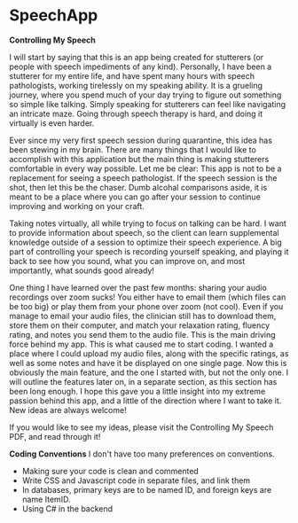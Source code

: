 # SpeechApp

**Controlling My Speech**

I will start by saying that this is an app being created for stutterers (or people with speech impediments of any kind). Personally, I have been a stutterer for my entire life, and have spent many hours with speech pathologists, working tirelessly on my speaking ability. It is a grueling journey, where you spend much of your day trying to figure out something so simple like talking. Simply speaking for stutterers can feel like navigating an intricate maze. Going through speech therapy is hard, and doing it virtually is even harder. 

Ever since my very first speech session during quarantine, this idea has been stewing in my brain. There are many things that I would like to accomplish with this application but the main thing is making stutterers comfortable in every way possible. Let me be clear: This app is not to be a replacement for seeing a speech pathologist. If the speech session is the shot, then let this be the chaser. Dumb alcohal comparisons aside, it is meant to be a place where you can go after your session to continue improving and working on your craft.

Taking notes virtually, all while trying to focus on talking can be hard. I want to provide information about speech, so the client can learn supplemental knowledge outside of a session to optimize their speech experience. A big part of controlling your speech is recording yourself speaking, and playing it back to see how you sound, what you can improve on, and most importantly, what sounds good already! 

One thing I have learned over the past few months: sharing your audio recordings over zoom sucks! You either have to email them (which files can be too big) or play them from your phone over zoom (not cool). Even if you manage to email your audio files, the clinician still has to download them, store them on their computer, and match your relaxation rating, fluency rating, and notes you send them to the audio file. This is the main driving force behind my app. This is what caused me to start coding. I wanted a place where I could upload my audio files, along with the specific ratings, as well as some notes and have it be displayed on one single page. 
Now this is obviously the main feature, and the one I started with, but not the only one. I will outline the features later on, in a separate section, as this section has been long enough. I hope this gave you a little insight into my extreme passion behind this app, and a little of the direction where I want to take it. New ideas are always welcome!

If you would like to see my ideas, please visit the Controlling My Speech PDF, and read through it! 

**Coding Conventions**
I don't have too many preferences on conventions. 
  * Making sure your code is clean and commented
  * Write CSS and Javascript code in separate files, and link them
  * In databases, primary keys are to be named ID, and foreign keys are name ItemID. 
  * Using C# in the backend 
